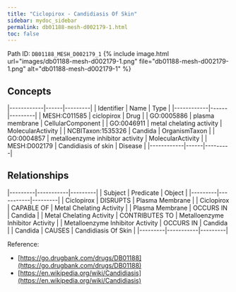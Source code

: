 ```yaml
---
title: "Ciclopirox - Candidiasis Of Skin"
sidebar: mydoc_sidebar
permalink: db01188-mesh-d002179-1.html
toc: false 
---
```



Path ID: `DB01188_MESH_D002179_1`
{% include image.html url="images/db01188-mesh-d002179-1.png" file="db01188-mesh-d002179-1.png" alt="db01188-mesh-d002179-1" %}

## Concepts

|------------|------|---------|
| Identifier | Name | Type    |
|------------|------|---------|
| MESH:C011585 | ciclopirox | Drug |
| GO:0005886 | plasma membrane | CellularComponent |
| GO:0046911 | metal chelating activity | MolecularActivity |
| NCBITaxon:1535326 | Candida | OrganismTaxon |
| GO:0004857 | metalloenzyme inhibitor activity | MolecularActivity |
| MESH:D002179 | Candidiasis of skin | Disease |
|------------|------|---------|

## Relationships

|---------|-----------|---------|
| Subject | Predicate | Object  |
|---------|-----------|---------|
| Ciclopirox | DISRUPTS | Plasma Membrane |
| Ciclopirox | CAPABLE OF | Metal Chelating Activity |
| Plasma Membrane | OCCURS IN | Candida |
| Metal Chelating Activity | CONTRIBUTES TO | Metalloenzyme Inhibitor Activity |
| Metalloenzyme Inhibitor Activity | OCCURS IN | Candida |
| Candida | CAUSES | Candidiasis Of Skin |
|---------|-----------|---------|

Reference: 
  - [https://go.drugbank.com/drugs/DB01188](https://go.drugbank.com/drugs/DB01188)
  - [https://en.wikipedia.org/wiki/Candidiasis](https://en.wikipedia.org/wiki/Candidiasis)
